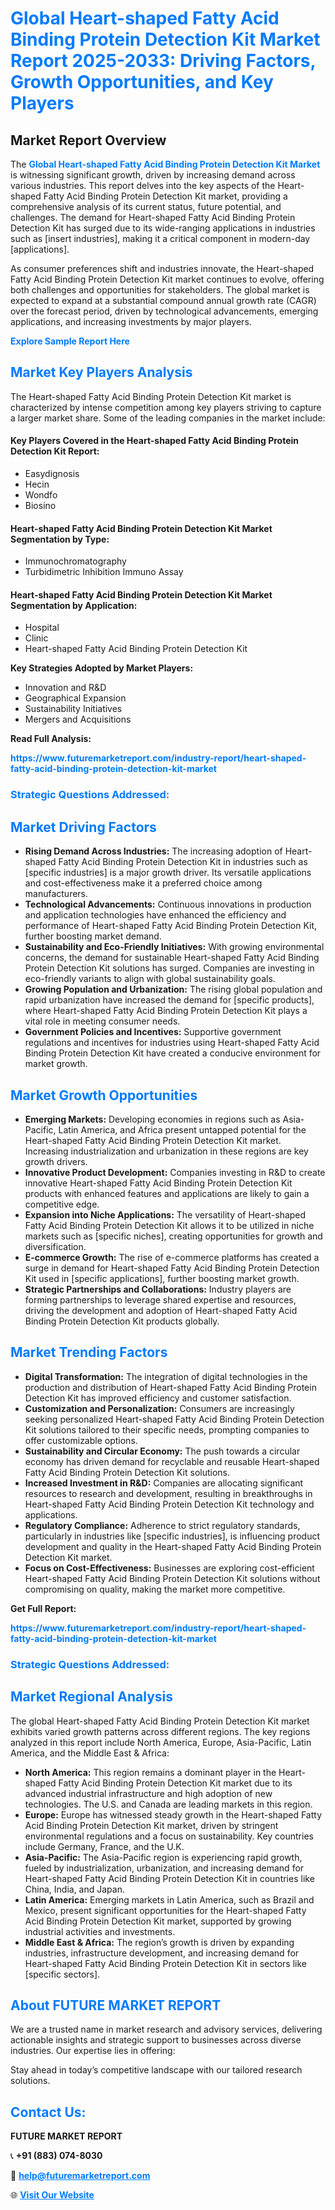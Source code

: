 <h1 style="color: #007BFF;">Global Heart-shaped Fatty Acid Binding Protein Detection Kit Market Report 2025-2033: Driving Factors, Growth Opportunities, and Key Players</h1>

<section id="overview">
<h2>Market Report Overview</h2>
<p>The <a href="https://www.futuremarketreport.com/industry-report/heart-shaped-fatty-acid-binding-protein-detection-kit-market" style="color: #007BFF; text-decoration: none;"><strong>Global Heart-shaped Fatty Acid Binding Protein Detection Kit Market</strong></a> is witnessing significant growth, driven by increasing demand across various industries. This report delves into the key aspects of the Heart-shaped Fatty Acid Binding Protein Detection Kit market, providing a comprehensive analysis of its current status, future potential, and challenges. The demand for Heart-shaped Fatty Acid Binding Protein Detection Kit has surged due to its wide-ranging applications in industries such as [insert industries], making it a critical component in modern-day [applications].</p>
<p>As consumer preferences shift and industries innovate, the Heart-shaped Fatty Acid Binding Protein Detection Kit market continues to evolve, offering both challenges and opportunities for stakeholders. The global market is expected to expand at a substantial compound annual growth rate (CAGR) over the forecast period, driven by technological advancements, emerging applications, and increasing investments by major players.</p>
</section>

<section id="overview">
<p><a href="https://www.futuremarketreport.com/request-sample/reportId=123644" style="color: #007BFF; text-decoration: none;"><strong>Explore Sample Report Here</strong></a></p>
</section>

<section id="key-players">
<h2 style="color: #007BFF;">Market Key Players Analysis</h2>
<p>The Heart-shaped Fatty Acid Binding Protein Detection Kit market is characterized by intense competition among key players striving to capture a larger market share. Some of the leading companies in the market include:</p>
<h4>Key Players Covered in the Heart-shaped Fatty Acid Binding Protein Detection Kit Report:</h4>
<ul><li>Easydignosis</li><li>Hecin</li><li>Wondfo</li><li>Biosino</li></ul>
<h4>Heart-shaped Fatty Acid Binding Protein Detection Kit Market Segmentation by Type:</h4>
<ul><li>Immunochromatography</li><li>Turbidimetric Inhibition Immuno Assay</li></ul>

<h4>Heart-shaped Fatty Acid Binding Protein Detection Kit Market Segmentation by Application:</h4>
<ul><li>Hospital</li><li>Clinic</li><li>Heart-shaped Fatty Acid Binding Protein Detection Kit</li></ul>
<p><strong>Key Strategies Adopted by Market Players:</strong></p>
<ul>
<li>Innovation and R&D</li>
<li>Geographical Expansion</li>
<li>Sustainability Initiatives</li>
<li>Mergers and Acquisitions</li>
</ul>
</section>

<section>
<p><strong>Read Full Analysis: </strong></p><a href="https://www.futuremarketreport.com/industry-report/heart-shaped-fatty-acid-binding-protein-detection-kit-market" style="color: #007BFF; text-decoration: none;"><strong>https://www.futuremarketreport.com/industry-report/heart-shaped-fatty-acid-binding-protein-detection-kit-market</strong></a>
<h3 style="color: #007BFF;">Strategic Questions Addressed:</h3>
</section>

<section id="driving-factors">
<h2 style="color: #007BFF;">Market Driving Factors</h2>
<ul>
<li><strong>Rising Demand Across Industries:</strong> The increasing adoption of Heart-shaped Fatty Acid Binding Protein Detection Kit in industries such as [specific industries] is a major growth driver. Its versatile applications and cost-effectiveness make it a preferred choice among manufacturers.</li>
<li><strong>Technological Advancements:</strong> Continuous innovations in production and application technologies have enhanced the efficiency and performance of Heart-shaped Fatty Acid Binding Protein Detection Kit, further boosting market demand.</li>
<li><strong>Sustainability and Eco-Friendly Initiatives:</strong> With growing environmental concerns, the demand for sustainable Heart-shaped Fatty Acid Binding Protein Detection Kit solutions has surged. Companies are investing in eco-friendly variants to align with global sustainability goals.</li>
<li><strong>Growing Population and Urbanization:</strong> The rising global population and rapid urbanization have increased the demand for [specific products], where Heart-shaped Fatty Acid Binding Protein Detection Kit plays a vital role in meeting consumer needs.</li>
<li><strong>Government Policies and Incentives:</strong> Supportive government regulations and incentives for industries using Heart-shaped Fatty Acid Binding Protein Detection Kit have created a conducive environment for market growth.</li>
</ul>
</section>

<section id="growth-opportunities">
<h2 style="color: #007BFF;">Market Growth Opportunities</h2>
<ul>
<li><strong>Emerging Markets:</strong> Developing economies in regions such as Asia-Pacific, Latin America, and Africa present untapped potential for the Heart-shaped Fatty Acid Binding Protein Detection Kit market. Increasing industrialization and urbanization in these regions are key growth drivers.</li>
<li><strong>Innovative Product Development:</strong> Companies investing in R&D to create innovative Heart-shaped Fatty Acid Binding Protein Detection Kit products with enhanced features and applications are likely to gain a competitive edge.</li>
<li><strong>Expansion into Niche Applications:</strong> The versatility of Heart-shaped Fatty Acid Binding Protein Detection Kit allows it to be utilized in niche markets such as [specific niches], creating opportunities for growth and diversification.</li>
<li><strong>E-commerce Growth:</strong> The rise of e-commerce platforms has created a surge in demand for Heart-shaped Fatty Acid Binding Protein Detection Kit used in [specific applications], further boosting market growth.</li>
<li><strong>Strategic Partnerships and Collaborations:</strong> Industry players are forming partnerships to leverage shared expertise and resources, driving the development and adoption of Heart-shaped Fatty Acid Binding Protein Detection Kit products globally.</li>
</ul>
</section>

<section id="trending-factors">
<h2 style="color: #007BFF;">Market Trending Factors</h2>
<ul>
<li><strong>Digital Transformation:</strong> The integration of digital technologies in the production and distribution of Heart-shaped Fatty Acid Binding Protein Detection Kit has improved efficiency and customer satisfaction.</li>
<li><strong>Customization and Personalization:</strong> Consumers are increasingly seeking personalized Heart-shaped Fatty Acid Binding Protein Detection Kit solutions tailored to their specific needs, prompting companies to offer customizable options.</li>
<li><strong>Sustainability and Circular Economy:</strong> The push towards a circular economy has driven demand for recyclable and reusable Heart-shaped Fatty Acid Binding Protein Detection Kit solutions.</li>
<li><strong>Increased Investment in R&D:</strong> Companies are allocating significant resources to research and development, resulting in breakthroughs in Heart-shaped Fatty Acid Binding Protein Detection Kit technology and applications.</li>
<li><strong>Regulatory Compliance:</strong> Adherence to strict regulatory standards, particularly in industries like [specific industries], is influencing product development and quality in the Heart-shaped Fatty Acid Binding Protein Detection Kit market.</li>
<li><strong>Focus on Cost-Effectiveness:</strong> Businesses are exploring cost-efficient Heart-shaped Fatty Acid Binding Protein Detection Kit solutions without compromising on quality, making the market more competitive.</li>
</ul>
</section>

<section>
<p><strong>Get Full Report: </strong></p><a href="https://www.futuremarketreport.com/industry-report/heart-shaped-fatty-acid-binding-protein-detection-kit-market" style="color: #007BFF; text-decoration: none;"><strong>https://www.futuremarketreport.com/industry-report/heart-shaped-fatty-acid-binding-protein-detection-kit-market</strong></a>
<h3 style="color: #007BFF;">Strategic Questions Addressed:</h3>
</section>


<section id="regional-analysis">
<h2 style="color: #007BFF;">Market Regional Analysis</h2>
<p>The global Heart-shaped Fatty Acid Binding Protein Detection Kit market exhibits varied growth patterns across different regions. The key regions analyzed in this report include North America, Europe, Asia-Pacific, Latin America, and the Middle East & Africa:</p>
<ul>
<li><strong>North America:</strong> This region remains a dominant player in the Heart-shaped Fatty Acid Binding Protein Detection Kit market due to its advanced industrial infrastructure and high adoption of new technologies. The U.S. and Canada are leading markets in this region.</li>
<li><strong>Europe:</strong> Europe has witnessed steady growth in the Heart-shaped Fatty Acid Binding Protein Detection Kit market, driven by stringent environmental regulations and a focus on sustainability. Key countries include Germany, France, and the U.K.</li>
<li><strong>Asia-Pacific:</strong> The Asia-Pacific region is experiencing rapid growth, fueled by industrialization, urbanization, and increasing demand for Heart-shaped Fatty Acid Binding Protein Detection Kit in countries like China, India, and Japan.</li>
<li><strong>Latin America:</strong> Emerging markets in Latin America, such as Brazil and Mexico, present significant opportunities for the Heart-shaped Fatty Acid Binding Protein Detection Kit market, supported by growing industrial activities and investments.</li>
<li><strong>Middle East & Africa:</strong> The region’s growth is driven by expanding industries, infrastructure development, and increasing demand for Heart-shaped Fatty Acid Binding Protein Detection Kit in sectors like [specific sectors].</li>
</ul>
</section>

<footer>
<h2 style="color: #007BFF;">About FUTURE MARKET REPORT</h2>
<p>We are a trusted name in market research and advisory services, delivering actionable insights and strategic support to businesses across diverse industries. Our expertise lies in offering:</p>

<p>Stay ahead in today’s competitive landscape with our tailored research solutions.</p>

<h2 style="color: #007BFF;">Contact Us:</h2>
<p><strong>FUTURE MARKET REPORT</strong></p>
<p>📞 <strong>+91 (883) 074-8030</strong></p>
<p>📧 <strong><a href="mailto:help@futuremarketreport.com" style="color: #007BFF;">help@futuremarketreport.com</a></strong></p>
<p>🌐 <strong><a href="https://www.futuremarketreport.com/" style="color: #007BFF;">Visit Our Website</a></strong></p>
</footer>